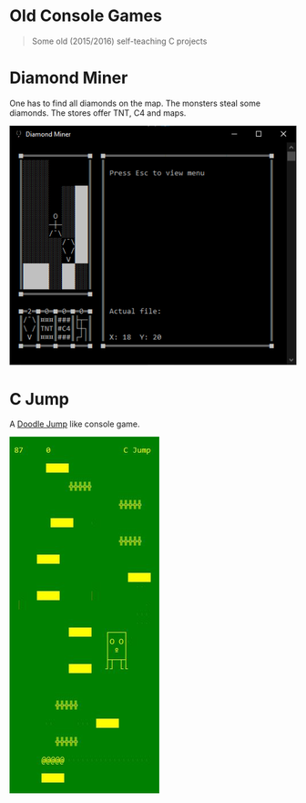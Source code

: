 ﻿# Old Console Games

> Some old (2015/2016) self-teaching C projects



# Diamond Miner

One has to find all diamonds on the map. The monsters steal some diamonds.
The stores offer TNT, C4 and maps.

![](./diamond-miner/diamond-miner.png)



# C Jump

A [Doodle Jump](https://en.wikipedia.org/wiki/Doodle_Jump) like console game.

![](./c-jump/c-jump.jpg)
